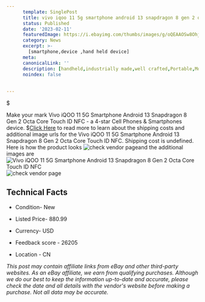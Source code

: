 ```yaml
---
      template: SinglePost
      title: vivo iqoo 11 5g smartphone android 13 snapdragon 8 gen 2 octa core touch id nfc
      status: Published
      date: '2023-02-11'
      featuredImage: https://i.ebayimg.com/thumbs/images/g/oQEAAOSw8Ohjkq6H/s-l225.jpg
      category: News
      excerpt: >-
        [smartphone,device ,hand held device]
      meta:
      canonicalLink: ''
      description: [handheld,industrially made,well crafted,Portable,Mobile,Compact,Convenient,Lightweight,Maneuverable,Man-portable,Miniature,Carriable,Hand-held,Light,Holdable,Transportable,Mobile device,Pocket-sized,On-the-go,Wireless,Cordless,Compact size,Convenient size, smartphone,device ,hand held device]
      noindex: false
      
        
---
```

$

Make your mark Vivo iQOO 11 5G Smartphone Android 13 Snapdragon 8 Gen 2 Octa Core Touch ID NFC - a 4-star Cell Phones & Smartphones device.
$[Click Here](https://www.ebay.com/itm/175525493592?hash=item28de227b58%3Ag%3AoQEAAOSw8Ohjkq6H&mkevt=1&mkcid=1&mkrid=711-53200-19255-0&campid=%253CePNCampaignId%253E&customid=%253CreferenceId%253E&toolid=10049) to read more to learn about the shipping costs and additional image urls for the Vivo iQOO 11 5G Smartphone Android 13 Snapdragon 8 Gen 2 Octa Core Touch ID NFC. Shipping cost is undefined. Here is how the product looks ![check vendor page](https://i.ebayimg.com/thumbs/images/g/oQEAAOSw8Ohjkq6H/s-l225.jpg)and the additional images are![Vivo iQOO 11 5G Smartphone Android 13 Snapdragon 8 Gen 2 Octa Core Touch ID NFC](https://i.ebayimg.com/images/g/oQEAAOSw8Ohjkq6H/s-l960.jpg)![check vendor page](https://origin-galleryplus.ebayimg.com/ws/web/175525493592_2_0_1/225x225.jpg,https://origin-galleryplus.ebayimg.com/ws/web/175525493592_3_0_1/225x225.jpg,https://origin-galleryplus.ebayimg.com/ws/web/175525493592_4_0_1/225x225.jpg,https://origin-galleryplus.ebayimg.com/ws/web/175525493592_5_0_1/225x225.jpg,https://origin-galleryplus.ebayimg.com/ws/web/175525493592_6_0_1/225x225.jpg,https://origin-galleryplus.ebayimg.com/ws/web/175525493592_7_0_1/225x225.jpg)



 ## Technical Facts 



     
      

 - Condition- New 


      

 - Listed Price- 880.99 


      

 - Currency- USD 


      

 - Feedback score - 26205 


      

 - Location - CN 


      
      

 *_This post may contain affiliate links from eBay and other third-party websites. As an eBay affiliate, we earn from qualifying purchases. Although we do our best to keep the information up-to-date and accurate, please check the date and all details with the vendor's website before making a purchase. Not all data may be accurate._*






